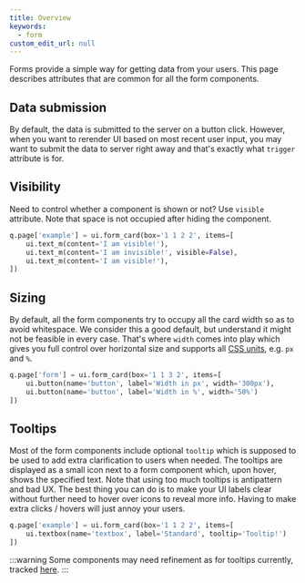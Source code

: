 ```yaml
---
title: Overview
keywords:
  - form
custom_edit_url: null
---
```


Forms provide a simple way for getting data from your users. This page describes attributes that are common for all the form components.

## Data submission

By default, the data is submitted to the server on a button click. However, when you want to rerender UI
based on most recent user input, you may want to submit the data to server right away and that's exactly what `trigger` attribute
is for.

## Visibility

Need to control whether a component is shown or not? Use `visible` attribute. Note that space is not occupied after hiding the component.

```py
q.page['example'] = ui.form_card(box='1 1 2 2', items=[
    ui.text_m(content='I am visible!'),
    ui.text_m(content='I am invisible!', visible=False),
    ui.text_m(content='I am visible!'),
])
```

## Sizing

By default, all the form components try to occupy all the card width so as to avoid whitespace. We consider this a good default, but
understand it might not be feasible in every case. That's where `width` comes into play which gives you full control over horizontal size
and supports all  [CSS units](https://developer.mozilla.org/en-US/docs/Learn/CSS/Building_blocks/Values_and_units), e.g. `px` and `%`.

```py
q.page['form'] = ui.form_card(box='1 1 3 2', items=[
    ui.button(name='button', label='Width in px', width='300px'),
    ui.button(name='button', label='Width in %', width='50%')
])
```

## Tooltips

Most of the form components include optional `tooltip` which is supposed to be used to add extra clarification to users when needed. The tooltips are
displayed as a small icon next to a form component which, upon hover, shows the specified text. Note that using too much tooltips is antipattern and
bad UX. The best thing you can do is to make your UI labels clear without further need to hover over icons to reveal more info. Having to make
extra clicks / hovers will just annoy your users.

```py
q.page['example'] = ui.form_card(box='1 1 2 2', items=[
    ui.textbox(name='textbox', label='Standard', tooltip='Tooltip!')
])
```

:::warning
Some components may need refinement as for tooltips currently, tracked [here](https://github.com/h2oai/wave/issues/326).
:::

